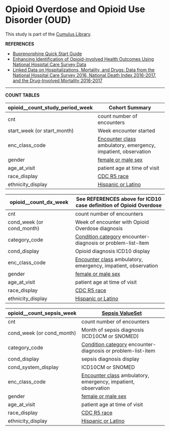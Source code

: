 # Opioid Overdose and Opioid Use Disorder (OUD) 

This study is part of the [Cumulus Library](https://github.com/smart-on-fhir/cumulus-library).

**REFERENCES**
* [Buprenorphine Quick Start Guide](BuprenorphineQuickStartGuideIndicationsMatrixCOWS.pdf)
* [Enhancing Identification of Opioid-involved Health Outcomes Using National Hospital Care Survey Data](CDC_EnhancingIdentificationOpioidOutcomesNationalHospitalCareSurveyData.pdf)
* [Linked Data on Hospitalizations, Mortality, and Drugs: Data from the National Hospital Care Survey 2016, National Death Index 2016-2017, and the Drug-Involved Mortality 2016-2017](CDC_LinkedDataHospitalizationsMortality&DrugsNatHospCareSurvey2016-17.pdf)

-----
**COUNT TABLES**

| **opioid__count_study_period_week** | Cohort Summary                                                                                                                   |
|-------------------------------------|----------------------------------------------------------------------------------------------------------------------------------|
| cnt                                 | count number of encounters                                                                                                       |
| start_week (or start_month)         | Week encounter started                                                                                                           |
| enc_class_code                      | [Encounter class](https://terminology.hl7.org/5.1.0/ValueSet-encounter-class.html) ambulatory, emergency, impatient, observation | 
| gender                              | [female or male sex](http://hl7.org/fhir/ValueSet/administrative-gender)                                                         |
| age_at_visit                        | patient age at time of visit                                                                                                     |
| race_display                        | [CDC R5 race](http://hl7.org/fhir/us/core/StructureDefinition/us-core-race)                                                      |
| ethnicity_display                   | [Hispanic or Latino](http://hl7.org/fhir/us/core/StructureDefinition/us-core-ethnicity)                                          |


| **opioid__count_dx_week** | See REFERENCES above for ICD10 case definition of Opioid Overdose                                                                |
|---------------------------|----------------------------------------------------------------------------------------------------------------------------------|
| cnt                       | count number of encounters                                                                                                       |
| cond_week (or cond_month) | Week of encounter with Opioid Overdose diagnosis                                                                                 |
| category_code             | [Condition category](http://hl7.org/fhir/ValueSet/condition-category) encounter-diagnosis or problem-list-item                   | 
| cond_display              | Opioid diagnosis ICD10 display                                                                                                   |
| enc_class_code            | [Encounter class](https://terminology.hl7.org/5.1.0/ValueSet-encounter-class.html) ambulatory, emergency, impatient, observation | 
| gender                    | [female or male sex](http://hl7.org/fhir/ValueSet/administrative-gender)                                                         |
| age_at_visit              | patient age at time of visit                                                                                                     |
| race_display              | [CDC R5 race](http://hl7.org/fhir/us/core/StructureDefinition/us-core-race)                                                      |
| ethnicity_display         | [Hispanic or Latino](http://hl7.org/fhir/us/core/StructureDefinition/us-core-ethnicity)                                          |


| **opioid__count_sepsis_week** | [Sepsis ValueSet](https://vsac.nlm.nih.gov/valueset/2.16.840.1.113762.1.4.1029.353/expansion/Latest)                             |
|-------------------------------|----------------------------------------------------------------------------------------------------------------------------------|
| cnt                           | count number of encounters                                                                                                       |
| cond_week (or cond_month)     | Month of sepsis diagnosis (ICD10CM or SNOMED)                                                                                    |
| category_code                 | [Condition category](http://hl7.org/fhir/ValueSet/condition-category) encounter-diagnosis or problem-list-item                   | 
| cond_display                  | sepsis diagnosis display                                                                                                         |
| cond_system_display           | ICD10CM or SNOMED                                                                                                                |
| enc_class_code                | [Encounter class](https://terminology.hl7.org/5.1.0/ValueSet-encounter-class.html) ambulatory, emergency, impatient, observation | 
| gender                        | [female or male sex](http://hl7.org/fhir/ValueSet/administrative-gender)                                                         |
| age_at_visit                  | patient age at time of visit                                                                                                     |
| race_display                  | [CDC R5 race](http://hl7.org/fhir/us/core/StructureDefinition/us-core-race)                                                      |
| ethnicity_display             | [Hispanic or Latino](http://hl7.org/fhir/us/core/StructureDefinition/us-core-ethnicity)                                          |

